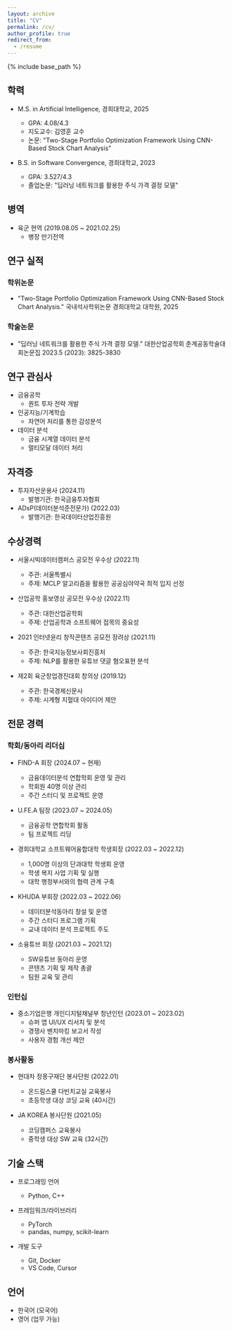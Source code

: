```yaml
---
layout: archive
title: "CV"
permalink: /cv/
author_profile: true
redirect_from:
  - /resume
---
```


{% include base_path %}

## 학력

* M.S. in Artificial Intelligence, 경희대학교, 2025
  * GPA: 4.08/4.3
  * 지도교수: 김영훈 교수
  * 논문: "Two-Stage Portfolio Optimization Framework Using CNN-Based Stock Chart Analysis"

* B.S. in Software Convergence, 경희대학교, 2023
  * GPA: 3.527/4.3
  * 졸업논문: "딥러닝 네트워크를 활용한 주식 가격 결정 모델"

## 병역

* 육군 현역 (2019.08.05 ~ 2021.02.25)
  * 병장 만기전역

## 연구 실적

### 학위논문
* "Two-Stage Portfolio Optimization Framework Using CNN-Based Stock Chart Analysis." 국내석사학위논문 경희대학교 대학원, 2025

### 학술논문
* "딥러닝 네트워크를 활용한 주식 가격 결정 모델." 대한산업공학회 춘계공동학술대회논문집 2023.5 (2023): 3825-3830

## 연구 관심사

* 금융공학
  * 퀀트 투자 전략 개발
* 인공지능/기계학습
  * 자연어 처리를 통한 감성분석
* 데이터 분석
  * 금융 시계열 데이터 분석
  * 멀티모달 데이터 처리

## 자격증

* 투자자산운용사 (2024.11)
  * 발행기관: 한국금융투자협회
* ADsP(데이터분석준전문가) (2022.03)
  * 발행기관: 한국데이터산업진흥원

## 수상경력

* 서울시빅데이터캠퍼스 공모전 우수상 (2022.11)
  * 주관: 서울특별시
  * 주제: MCLP 알고리즘을 활용한 공공심야약국 최적 입지 선정

* 산업공학 홍보영상 공모전 우수상 (2022.11)
  * 주관: 대한산업공학회
  * 주제: 산업공학과 소프트웨어 접목의 중요성

* 2021 인터넷윤리 창작콘텐츠 공모전 장려상 (2021.11)
  * 주관: 한국지능정보사회진흥처
  * 주제: NLP를 활용한 유튜브 댓글 혐오표현 분석

* 제2회 육군창업경진대회 창의상 (2019.12)
  * 주관: 한국경제신문사
  * 주제: 시계형 지혈대 아이디어 제안

## 전문 경력

### 학회/동아리 리더십

* FIND-A 회장 (2024.07 ~ 현재)
  * 금융데이터분석 연합학회 운영 및 관리
  * 학회원 40명 이상 관리
  * 주간 스터디 및 프로젝트 운영

* U.FE.A 팀장 (2023.07 ~ 2024.05)
  * 금융공학 연합학회 활동
  * 팀 프로젝트 리딩

* 경희대학교 소프트웨어융합대학 학생회장 (2022.03 ~ 2022.12)
  * 1,000명 이상의 단과대학 학생회 운영
  * 학생 복지 사업 기획 및 실행
  * 대학 행정부서와의 협력 관계 구축

* KHUDA 부회장 (2022.03 ~ 2022.06)
  * 데이터분석동아리 창설 및 운영
  * 주간 스터디 프로그램 기획
  * 교내 데이터 분석 프로젝트 주도

* 소융튜브 회장 (2021.03 ~ 2021.12)
  * SW유튜브 동아리 운영
  * 콘텐츠 기획 및 제작 총괄
  * 팀원 교육 및 관리

### 인턴십

* 중소기업은행 개인디지털채널부 청년인턴 (2023.01 ~ 2023.02)
  * 슈퍼 앱 UI/UX 리서치 및 분석
  * 경쟁사 벤치마킹 보고서 작성
  * 사용자 경험 개선 제안

### 봉사활동

* 현대차 정몽구재단 봉사단원 (2022.01)
  * 온드림스쿨 다빈치교실 교육봉사
  * 초등학생 대상 코딩 교육 (40시간)

* JA KOREA 봉사단원 (2021.05)
  * 코딩캠퍼스 교육봉사
  * 중학생 대상 SW 교육 (32시간)

## 기술 스택

* 프로그래밍 언어
  * Python, C++

* 프레임워크/라이브러리
  * PyTorch
  * pandas, numpy, scikit-learn

* 개발 도구
  * Git, Docker
  * VS Code, Cursor

## 언어

* 한국어 (모국어)
* 영어 (업무 가능)
